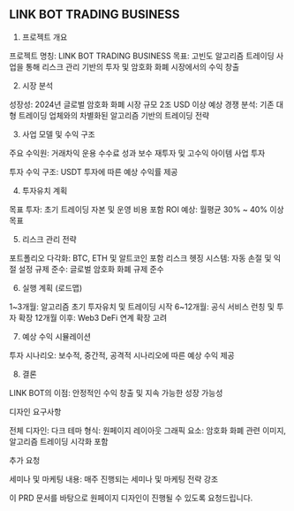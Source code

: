 ## LINK BOT TRADING BUSINESS
1. 프로젝트 개요

프로젝트 명칭: LINK BOT TRADING BUSINESS
목표: 고빈도 알고리즘 트레이딩 사업을 통해 리스크 관리 기반의 투자 및 암호화 화폐 시장에서의 수익 창출

2. 시장 분석

성장성: 2024년 글로벌 암호화 화폐 시장 규모 2조 USD 이상 예상
경쟁 분석: 기존 대형 트레이딩 업체와의 차별화된 알고리즘 기반의 트레이딩 전략

3. 사업 모델 및 수익 구조

주요 수익원: 
거래차익
운용 수수료
성과 보수
재투자 및 고수익 아이템 사업 투자


투자 수익 구조: USDT 투자에 따른 예상 수익률 제공

4. 투자유치 계획

목표 투자: 초기 트레이딩 자본 및 운영 비용 포함
ROI 예상: 월평균 30% ~ 40% 이상 목표

5. 리스크 관리 전략

포트폴리오 다각화: BTC, ETH 및 알트코인 포함
리스크 헷징 시스템: 자동 손절 및 익절 설정
규제 준수: 글로벌 암호화 화폐 규제 준수

6. 실행 계획 (로드맵)

1~3개월: 알고리즘 초기 투자유치 및 트레이딩 시작
6~12개월: 공식 서비스 런칭 및 투자 확장
12개월 이후: Web3 DeFi 연계 확장 고려

7. 예상 수익 시뮬레이션

투자 시나리오: 보수적, 중간적, 공격적 시나리오에 따른 예상 수익 제공

8. 결론

LINK BOT의 이점: 안정적인 수익 창출 및 지속 가능한 성장 가능성

디자인 요구사항

전체 디자인: 다크 테마
형식: 원페이지 레이아웃
그래픽 요소: 암호화 화폐 관련 이미지, 알고리즘 트레이딩 시각화 포함

추가 요청

세미나 및 마케팅 내용: 매주 진행되는 세미나 및 마케팅 전략 강조

이 PRD 문서를 바탕으로 원페이지 디자인이 진행될 수 있도록 요청드립니다.